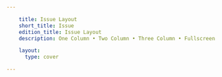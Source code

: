 ```yaml
---

    title: Issue Layout
    short_title: Issue
    edition_title: Issue Layout
    description: One Column • Two Column • Three Column • Fullscreen

    layout:
      type: cover

---
```

